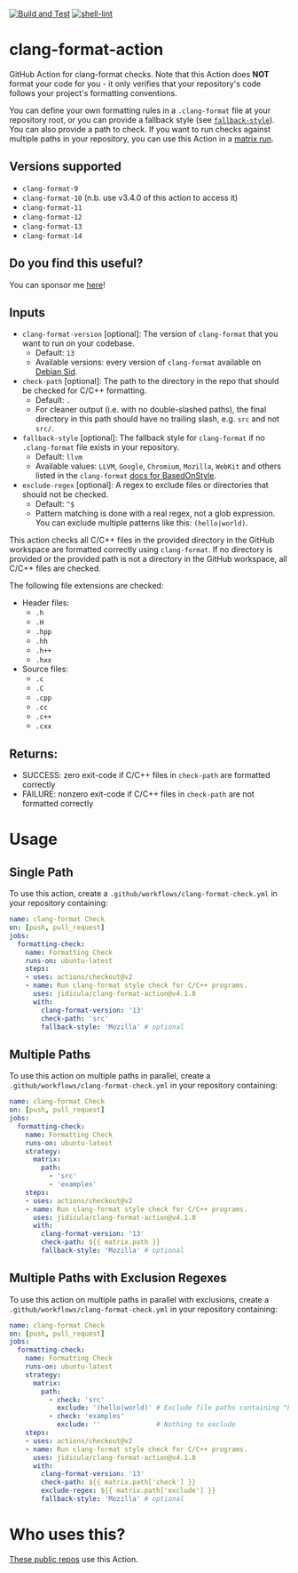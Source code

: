[![Build and Test](https://github.com/jidicula/clang-format-action/actions/workflows/dockerimage.yml/badge.svg)](https://github.com/jidicula/clang-format-action/actions/workflows/dockerimage.yml) [![shell-lint](https://github.com/jidicula/clang-format-action/workflows/shell-lint/badge.svg?branch=main)](https://github.com/jidicula/clang-format-action/actions?query=workflow%3Ashell-lint+branch%3Amain)

# clang-format-action
GitHub Action for clang-format checks. Note that this Action does **NOT** format your code for you - it only verifies that your repository's code follows your project's formatting conventions.

You can define your own formatting rules in a `.clang-format` file at your repository root, or you can provide a fallback style (see [`fallback-style`](#inputs)). You can also provide a path to check. If you want to run checks against multiple paths in your repository, you can use this Action in a [matrix run](#multiple-paths).

## Versions supported
* `clang-format-9`
* `clang-format-10` (n.b. use v3.4.0 of this action to access it)
* `clang-format-11`
* `clang-format-12`
* `clang-format-13`
* `clang-format-14`

## Do you find this useful?

You can sponsor me [here](https://github.com/sponsors/jidicula)!

## Inputs
* `clang-format-version` [optional]: The version of `clang-format` that you want to run on your codebase.
  * Default: `13`
  * Available versions: every version of `clang-format` available on [Debian Sid](https://packages.debian.org/search?suite=sid&searchon=names&keywords=clang-format).
* `check-path` [optional]: The path to the directory in the repo that should be checked for C/C++ formatting.
  * Default: `.`
  * For cleaner output (i.e. with no double-slashed paths), the final directory in this path should have no trailing slash, e.g. `src` and not `src/`.
* `fallback-style` [optional]: The fallback style for `clang-format` if no `.clang-format` file exists in your repository.
  * Default: `llvm`
  * Available values: `LLVM`, `Google`, `Chromium`, `Mozilla`, `WebKit` and others listed in the `clang-format` [docs for BasedOnStyle](https://clang.llvm.org/docs/ClangFormatStyleOptions.html#configurable-format-style-options).
* `exclude-regex` [optional]: A regex to exclude files or directories that should not be checked.
  * Default: `^$`
  * Pattern matching is done with a real regex, not a glob expression. You can exclude multiple patterns like this: `(hello|world)`.

This action checks all C/C++ files in the provided directory in the GitHub workspace are formatted correctly using `clang-format`. If no directory is provided or the provided path is not a directory in the GitHub workspace, all C/C++ files are checked.

The following file extensions are checked:
* Header files:
  * `.h`
  * `.H`
  * `.hpp`
  * `.hh`
  * `.h++`
  * `.hxx `
* Source files:
  * `.c`
  * `.C`
  * `.cpp`
  * `.cc`
  * `.c++`
  * `.cxx`

## Returns:

* SUCCESS: zero exit-code if C/C++ files in `check-path` are formatted correctly
* FAILURE: nonzero exit-code if C/C++ files in `check-path` are not formatted correctly

# Usage

## Single Path

To use this action, create a `.github/workflows/clang-format-check.yml` in your repository containing:

```yaml
name: clang-format Check
on: [push, pull_request]
jobs:
  formatting-check:
    name: Formatting Check
    runs-on: ubuntu-latest
    steps:
    - uses: actions/checkout@v2
    - name: Run clang-format style check for C/C++ programs.
      uses: jidicula/clang-format-action@v4.1.0
      with:
        clang-format-version: '13'
        check-path: 'src'
        fallback-style: 'Mozilla' # optional
```

## Multiple Paths
To use this action on multiple paths in parallel, create a `.github/workflows/clang-format-check.yml` in your repository containing:

```yaml
name: clang-format Check
on: [push, pull_request]
jobs:
  formatting-check:
    name: Formatting Check
    runs-on: ubuntu-latest
    strategy:
      matrix:
        path:
          - 'src'
          - 'examples'
    steps:
    - uses: actions/checkout@v2
    - name: Run clang-format style check for C/C++ programs.
      uses: jidicula/clang-format-action@v4.1.0
      with:
        clang-format-version: '13'
        check-path: ${{ matrix.path }}
        fallback-style: 'Mozilla' # optional
```

## Multiple Paths with Exclusion Regexes
To use this action on multiple paths in parallel with exclusions, create a `.github/workflows/clang-format-check.yml` in your repository containing:

```yaml
name: clang-format Check
on: [push, pull_request]
jobs:
  formatting-check:
    name: Formatting Check
    runs-on: ubuntu-latest
    strategy:
      matrix:
        path:
          - check: 'src'
            exclude: '(hello|world)' # Exclude file paths containing "hello" or "world"
          - check: 'examples'
            exclude: ''              # Nothing to exclude
    steps:
    - uses: actions/checkout@v2
    - name: Run clang-format style check for C/C++ programs.
      uses: jidicula/clang-format-action@v4.1.0
      with:
        clang-format-version: '13'
        check-path: ${{ matrix.path['check'] }}
        exclude-regex: ${{ matrix.path['exclude'] }}
        fallback-style: 'Mozilla' # optional
```

# Who uses this?

[These public repos](https://github.com/search?o=desc&q=uses%3A+jidicula%2Fclang-format-action+-user%3Ajidicula&s=indexed&type=Code) use this Action.
